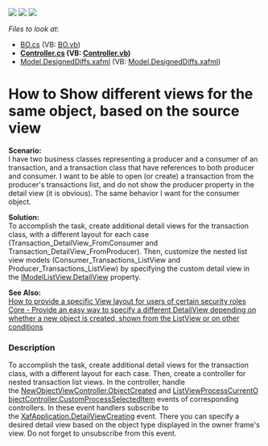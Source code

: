 <!-- default badges list -->
![](https://img.shields.io/endpoint?url=https://codecentral.devexpress.com/api/v1/VersionRange/128593645/17.1.3%2B)
[![](https://img.shields.io/badge/Open_in_DevExpress_Support_Center-FF7200?style=flat-square&logo=DevExpress&logoColor=white)](https://supportcenter.devexpress.com/ticket/details/E2375)
[![](https://img.shields.io/badge/📖_How_to_use_DevExpress_Examples-e9f6fc?style=flat-square)](https://docs.devexpress.com/GeneralInformation/403183)
<!-- default badges end -->
<!-- default file list -->
*Files to look at*:

* [BO.cs](./CS/WinWebSolution.Module/BO.cs) (VB: [BO.vb](./VB/WinWebSolution.Module/BO.vb))
* **[Controller.cs](./CS/WinWebSolution.Module/Controller.cs) (VB: [Controller.vb](./VB/WinWebSolution.Module/Controller.vb))**
* [Model.DesignedDiffs.xafml](./CS/WinWebSolution.Module/Model.DesignedDiffs.xafml) (VB: [Model.DesignedDiffs.xafml](./VB/WinWebSolution.Module/Model.DesignedDiffs.xafml))
<!-- default file list end -->
# How to Show different views for the same object, based on the source view


<p><strong>Scenario:</strong><br>I have two business classes representing a producer and a consumer of an transaction, and a transaction class that have references to both producer and consumer. I want to be able to open (or create) a transaction from the producer's transactions list, and do not show the producer property in the detail view (it is obvious). The same behavior I want for the consumer object.</p>
<p><strong>Solution:</strong><br>To accomplish the task, create additional detail views for the transaction class, with a different layout for each case (Transaction_DetailView_FromConsumer and Transaction_DetailView_FromProducer). Then, customize the nested list view models (Consumer_Transactions_ListView and Producer_Transactions_ListView) by specifying the custom detail view in the <a href="https://documentation.devexpress.com/eXpressAppFramework/DevExpress.ExpressApp.Model.IModelListView.DetailView.property">IModelListView.DetailView</a> property.</p>
<p><strong>See Also:<br></strong><a href="https://www.devexpress.com/Support/Center/p/E274">How to provide a specific View layout for users of certain security roles</a><br><a href="https://www.devexpress.com/Support/Center/p/S35797">Core - Provide an easy way to specify a different DetailView depending on whether a new object is created, shown from the ListView or on other conditions</a></p>


<h3>Description</h3>

To accomplish the task, create additional detail views for the transaction class, with a different layout for each case. Then, create a controller for nested transaction list views. In the controller, handle the&nbsp;<a href="http://documentation.devexpress.com/#Xaf/DevExpressExpressAppSystemModuleNewObjectViewController_ObjectCreatedtopic">NewObjectViewController.ObjectCreated</a>&nbsp;and&nbsp;<a href="http://documentation.devexpress.com/#Xaf/DevExpressExpressAppSystemModuleListViewProcessCurrentObjectController_CustomProcessSelectedItemtopic">ListViewProcessCurrentObjectController.CustomProcessSelectedItem</a>&nbsp;events of corresponding controllers. In these event handlers subscribe to the&nbsp;<a href="http://documentation.devexpress.com/#Xaf/DevExpressExpressAppXafApplication_DetailViewCreatingtopic">XafApplication.DetailViewCreating</a>&nbsp;event. There you can specify a desired detail view based on the object type displayed in the owner frame's view. Do not forget to unsubscribe from this event.

<br/>


